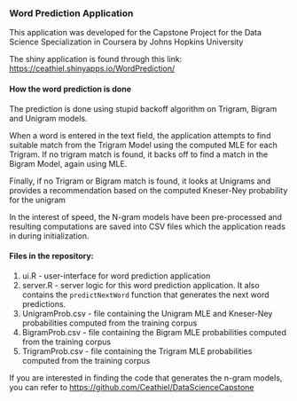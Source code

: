 ### Word Prediction Application

This application was developed for the Capstone Project for the Data Science Specialization in Coursera by Johns Hopkins University

The shiny application is found through this link:
https://ceathiel.shinyapps.io/WordPrediction/

#### How the word prediction is done

The prediction is done using stupid backoff algorithm on Trigram, Bigram and Unigram models. 

When a word is entered in the text field, the application attempts to find suitable match from the Trigram Model using the computed MLE for each Trigram. If no trigram match is found, it backs off to find a match in the Bigram Model, again using MLE.

Finally, if no Trigram or Bigram match is found, it looks at Unigrams and provides a recommendation based on the computed Kneser-Ney probability for the unigram

In the interest of speed, the N-gram models have been pre-processed and resulting computations are saved into CSV files which the application reads in during initialization.

#### Files in the repository:

1. ui.R - user-interface for word prediction application
2. server.R - server logic for this word prediction application. It also contains the `predictNextWord` function that generates the next word predictions.
3. UnigramProb.csv - file containing the Unigram MLE and Kneser-Ney probabilities computed from the training corpus
4. BigramProb.csv - file containing the Bigram MLE probabilities computed from the training corpus
4. TrigramProb.csv - file containing the Trigram MLE probabilities computed from the training corpus

If you are interested in finding the code that generates the n-gram models, you can refer to https://github.com/Ceathiel/DataScienceCapstone
